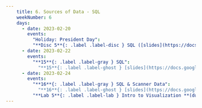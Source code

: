 ```yaml
---
    title: 6. Sources of Data - SQL
    weekNumber: 6
    days:
      - date: 2023-02-20
        events:
          "Holiday: President Day":
          "**Disc 5**{: .label .label-disc } SQL ([slides](https://docs.google.com/presentation/d/1D1BfjNRbeL97p4fC4GxHpTqrMc7bskMPpd-57PoSceM/edit?usp=sharing)) ([video](https://kaltura.berkeley.edu/media/ECON+148%2C+DIS+102+%28Spring+2023%29/1_19brm5ec/288222162))":
      - date: 2023-02-22
        events:
          "**15**{: .label .label-gray } SQL":
            "**15**{: .label .label-ghost } [slides](https://docs.google.com/presentation/d/18AMI2S4_dB6RW1Yw99tmHjdoyJzwQ9SPUOYHCqhf794/edit?usp=sharing) • video • code: [Basics](https://datahub.berkeley.edu/hub/user-redirect/git-pull?repo=https%3A%2F%2Fgithub.com%2FUCB-Econ-148%2Fsp23-student&branch=main&urlpath=lab%2Ftree%2Fsp23-student%2Flec%2FLec6-1%2FData100_basicSQL.ipynb), [Soda](https://datahub.berkeley.edu/hub/user-redirect/git-pull?repo=https%3A%2F%2Fgithub.com%2FUCB-Econ-148%2Fsp23-student&branch=main&urlpath=lab%2Ftree%2Fsp23-student%2Flec%2FLec6-1%2FSQL_Soda_EVD.ipynb)"
      - date: 2023-02-24
        events:
          "**16**{: .label .label-gray } SQL & Scanner Data":
            "**16**{: .label .label-ghost } [slides](https://docs.google.com/presentation/d/13GQt-cUlc4jyRIQRDsCl3h-4_WbapC1kxlP5k8SOKJQ/edit?usp=sharing) • video"
          "**Lab 5**{: .label .label-lab } Intro to Visualization **(due Mar. 7)**":         
---
```

